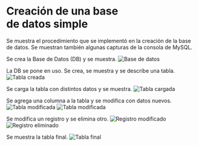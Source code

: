 <h1>Creación de una base<br> de datos simple</h1>
<p>
    Se muestra el procedimiento que se
    implementó en la creación de la base de datos.
    Se muestran también algunas capturas
    de la consola de MySQL.
</p>

Se crea la Base de Datos (DB) y se muestra.
![Base de datos](https://github.com/aeseb/Imagenes/blob/main/db1.jpg?raw=true)
        
La DB se pone en uso.
Se crea, se muestra y se describe una tabla.
![Tabla creada](https://github.com/aeseb/Imagenes/blob/main/db1a.jpg?raw=true)
    
Se carga la tabla con distintos datos y se muestra.
![Tabla cargada](https://github.com/aeseb/Imagenes/blob/main/db1b.jpg?raw=true)
   
Se agrega una columna a la tabla y se modifica con 
datos nuevos.
![Tabla modificada](https://github.com/aeseb/Imagenes/blob/main/db1c.jpg?raw=true)
![Tabla modificada](https://github.com/aeseb/Imagenes/blob/main/db1d.jpg?raw=true)
    
Se modifica un registro y se elimina otro.
![Registro modificado](https://github.com/aeseb/Imagenes/blob/main/db1e.jpg?raw=true)
![Registro eliminado](https://github.com/aeseb/Imagenes/blob/main/db1f.jpg?raw=true)

Se muestra la tabla final.
![Tabla final](https://github.com/aeseb/Imagenes/blob/main/db1g.jpg?raw=true)